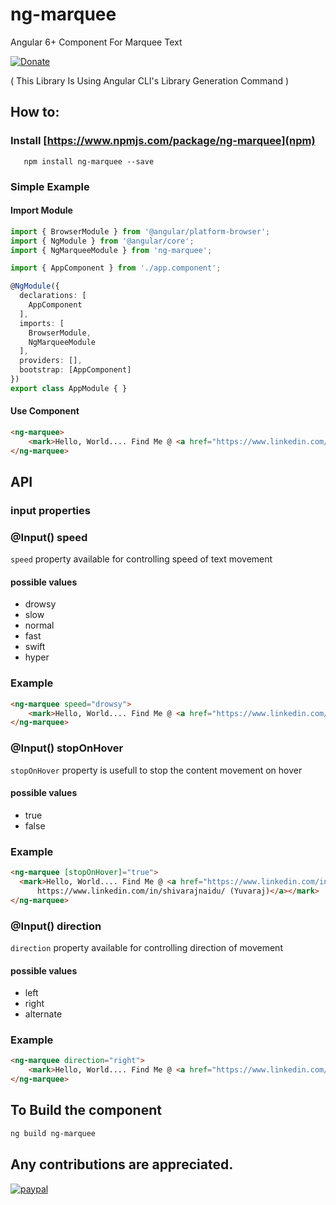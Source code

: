 # ng-marquee
Angular 6+ Component For Marquee Text

[![Donate](https://img.shields.io/badge/Donate-PayPal-green.svg)](https://paypal.me/shivarajnaidu)

( This Library Is Using Angular CLI's Library Generation Command )

## How to:

### Install [https://www.npmjs.com/package/ng-marquee](npm) 
```
   npm install ng-marquee --save
```


### Simple Example

#### Import Module

```ts
import { BrowserModule } from '@angular/platform-browser';
import { NgModule } from '@angular/core';
import { NgMarqueeModule } from 'ng-marquee';

import { AppComponent } from './app.component';

@NgModule({
  declarations: [
    AppComponent
  ],
  imports: [
    BrowserModule,
    NgMarqueeModule
  ],
  providers: [],
  bootstrap: [AppComponent]
})
export class AppModule { }

```

#### Use Component
```html
<ng-marquee>
    <mark>Hello, World.... Find Me @ <a href="https://www.linkedin.com/in/shivarajnaidu/" target="__blank"> https://www.linkedin.com/in/shivarajnaidu/ (Yuvaraj)</a></mark>
</ng-marquee>
```

## API

### input properties

### @Input() speed
  `speed` property available for controlling speed of text movement

#### possible values
* drowsy
* slow
* normal
* fast
* swift
* hyper

### Example

```html
<ng-marquee speed="drowsy">
    <mark>Hello, World.... Find Me @ <a href="https://www.linkedin.com/in/shivarajnaidu/" target="__blank"> https://www.linkedin.com/in/shivarajnaidu/ (Yuvaraj)</a></mark>
</ng-marquee>
```


### @Input() stopOnHover
  `stopOnHover` property is usefull to stop the content movement on hover

#### possible values
* true
* false

### Example

```html
<ng-marquee [stopOnHover]="true">
  <mark>Hello, World.... Find Me @ <a href="https://www.linkedin.com/in/shivarajnaidu/" target="__blank">
      https://www.linkedin.com/in/shivarajnaidu/ (Yuvaraj)</a></mark>
</ng-marquee>
```

### @Input() direction
  `direction` property available for controlling direction of movement

#### possible values
* left
* right
* alternate

### Example

```html
<ng-marquee direction="right">
    <mark>Hello, World.... Find Me @ <a href="https://www.linkedin.com/in/shivarajnaidu/" target="__blank"> https://www.linkedin.com/in/shivarajnaidu/ (Yuvaraj)</a></mark>
</ng-marquee>
```

## To Build the component

```sh
ng build ng-marquee
```

## Any contributions are appreciated.
[![paypal](https://www.paypalobjects.com/en_US/i/btn/btn_donateCC_LG.gif)](https://paypal.me/shivarajnaidu)